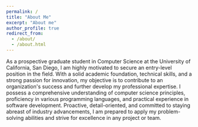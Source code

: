 ```yaml
---
permalink: /
title: "About Me"
excerpt: "About me"
author_profile: true
redirect_from: 
  - /about/
  - /about.html
---
```


As a prospective graduate student in Computer Science at the University of California, San Diego, I am highly motivated to secure an entry-level position in the field. With a solid academic foundation, technical skills, and a strong passion for innovation, my objective is to contribute to an organization's success and further develop my professional expertise. I possess a comprehensive understanding of computer science principles, proficiency in various programming languages, and practical experience in software development. Proactive, detail-oriented, and committed to staying abreast of industry advancements, I am prepared to apply my problem-solving abilities and strive for excellence in any project or team.




